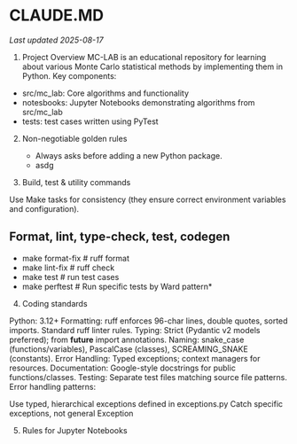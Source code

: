# CLAUDE.MD

*Last updated 2025-08-17*

1. Project Overview
MC-LAB is an educational repository for learning about various Monte Carlo statistical methods by implementing them in Python. Key components:

* src/mc_lab: Core algorithms and functionality
* notesbooks: Jupyter Notebooks demonstrating algorithms from src/mc_lab
* tests: test cases written using PyTest
  
2. Non-negotiable golden rules

   * Always asks before adding a new Python package.
   * asdg

3. Build, test & utility commands

Use Make tasks for consistency (they ensure correct environment variables and configuration).

## Format, lint, type-check, test, codegen

* make format-fix    # ruff format
* make lint-fix      # ruff check
* make test          # run test cases
* make perftest      # Run specific tests by Ward pattern*

4. Coding standards

Python: 3.12+
Formatting: ruff enforces 96-char lines, double quotes, sorted imports. Standard ruff linter rules.
Typing: Strict (Pydantic v2 models preferred); from __future__ import annotations.
Naming: snake_case (functions/variables), PascalCase (classes), SCREAMING_SNAKE (constants).
Error Handling: Typed exceptions; context managers for resources.
Documentation: Google-style docstrings for public functions/classes.
Testing: Separate test files matching source file patterns.
Error handling patterns:

Use typed, hierarchical exceptions defined in exceptions.py
Catch specific exceptions, not general Exception

5. Rules for Jupyter Notebooks

